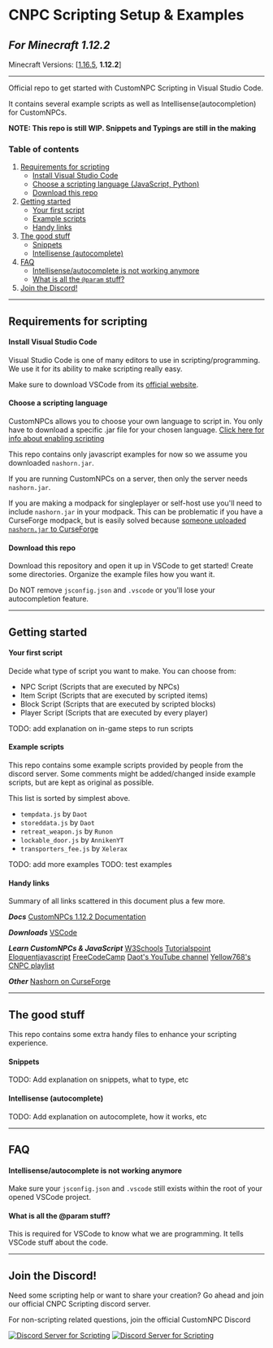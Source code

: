 # CNPC Scripting Setup & Examples
*For Minecraft 1.12.2*
---
Minecraft Versions: [[1.16.5](https://github.com/Noppes/cnpcs-scripting-examples/tree/main), **1.12.2**]

---
Official repo to get started with CustomNPC Scripting in Visual Studio Code.

It contains several example scripts as well as Intellisense(autocompletion) for CustomNPCs.

**NOTE: This repo is still WIP. Snippets and Typings are still in the making**

### Table of contents
1. [Requirements for scripting](#requirements-for-scripting)
   - [Install Visual Studio Code](#install-visual-studio-code)
   - [Choose a scripting language (JavaScript, Python)](#choose-a-scripting-language)
   - [Download this repo](#download-this-repo)
2. [Getting started](#getting-started)
   - [Your first script](#your-first-script)
   - [Example scripts](#example-scripts)
   - [Handy links](#handy-links)
3. [The good stuff](#the-good-stuff)
   - [Snippets](#snippets)
   - [Intellisense (autocomplete)](#intellisense-autocomplete)
4. [FAQ](#faq)
   - [Intellisense/autocomplete is not working anymore](#intellisenseautocomplete-is-not-working-anymore)
   - [What is all the `@param` stuff?](#what-is-all-the-param-stuff)
5. [Join the Discord!](#join-the-discord)

---
## Requirements for scripting

#### Install Visual Studio Code
Visual Studio Code is one of many editors to use in scripting/programming. We use it for its ability to make scripting really easy.

Make sure to download VSCode from its [official website](https://code.visualstudio.com/download).

#### Choose a scripting language
CustomNPCs allows you to choose your own language to script in.
You only have to download a specific .jar file for your chosen language.
[Click here for info about enabling scripting](www.kodevelopment.nl/minecraft/customnpcs/scripting)

This repo contains only javascript examples for now so we assume you downloaded `nashorn.jar`.

If you are running CustomNPCs on a server, then only the server needs `nashorn.jar`.

If you are making a modpack for singleplayer or self-host use you'll need to include `nashorn.jar` in your modpack.
This can be problematic if you have a CurseForge modpack, but is easily solved because [someone uploaded `nashorn.jar` to CurseForge](https://www.curseforge.com/minecraft/mc-mods/project-nashorn)

#### Download this repo
Download this repository and open it up in VSCode to get started!
Create some directories. Organize the example files how you want it.

Do NOT remove `jsconfig.json` and `.vscode` or you'll lose your autocompletion feature.

---

## Getting started

#### Your first script
Decide what type of script you want to make. You can choose from:
 - NPC Script (Scripts that are executed by NPCs)
 - Item Script (Scripts that are executed by scripted items)
 - Block Script (Scripts that are executed by scripted blocks)
 - Player Script (Scripts that are executed by every player)


TODO: add explanation on in-game steps to run scripts

#### Example scripts
This repo contains some example scripts provided by people from the discord server. Some comments might be added/changed inside example scripts, but are kept as original as possible.

This list is sorted by simplest above.

 - `tempdata.js` by `Daot`
 - `storeddata.js` by `Daot`
 - `retreat_weapon.js` by `Runon`
 - `lockable_door.js` by `AnnikenYT`
 - `transporters_fee.js` by `Xelerax`

TODO: add more examples
TODO: test examples


#### Handy links

Summary of all links scattered in this document plus a few more.

***Docs***
[CustomNPCs 1.12.2 Documentation](http://www.kodevelopment.nl/customnpcs/api/1.12.2/)

***Downloads***
[VSCode](https://code.visualstudio.com/download)

***Learn CustomNPCs & JavaScript***
[W3Schools](https://www.w3schools.com/js/default.asp)
[Tutorialspoint](https://www.tutorialspoint.com/javascript/index.htm)
[Eloquentjavascript](https://eloquentjavascript.net/index.html)
[FreeCodeCamp](https://www.freecodecamp.org/news/javascript-modules-a-beginner-s-guide-783f7d7a5fcc#.zeh1blwi0)
[Daot's YouTube channel](https://www.youtube.com/user/MrToady2000)
[Yellow768's CNPC playlist](https://www.youtube.com/watch?v=G1TU21NGQ0I&list=PL7ysKllrqw-61vQKAAGxlTxsMA62P0jKP)

***Other***
[Nashorn on CurseForge](https://www.curseforge.com/minecraft/mc-mods/project-nashorn)

---

## The good stuff
This repo contains some extra handy files to enhance your scripting experience.
#### Snippets

TODO: Add explanation on snippets, what to type, etc

#### Intellisense (autocomplete)

TODO: Add explanation on autocomplete, how it works, etc

---
## FAQ

#### Intellisense/autocomplete is not working anymore 
Make sure your `jsconfig.json` and `.vscode` still exists within the root of your opened VSCode project.

#### What is all the @param stuff?
This is required for VSCode to know what we are programming. It tells VSCode stuff about the code.

---

## Join the Discord!
Need some scripting help or want to share your creation? Go ahead and join our official CNPC Scripting discord server.

For non-scripting related questions, join the official CustomNPC Discord

[![Discord Server for Scripting](https://discordapp.com/api/guilds/177204059109982208/widget.png?style=banner3)](https://discord.gg/AJ7qPy4) [![Discord Server for Scripting](https://discordapp.com/api/guilds/151785576557707264/widget.png?style=banner3)](https://discord.gg/AJ7qPy4)
